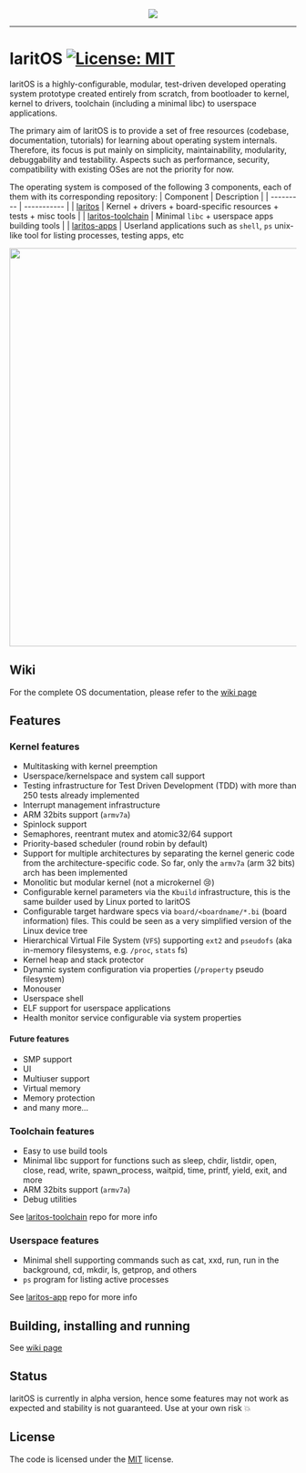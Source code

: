 
<p align="center">
    <img src="https://bit.ly/laritos">
</p>


***

# laritOS  [![License: MIT](https://img.shields.io/badge/License-MIT-yellow.svg)](https://opensource.org/licenses/MIT)

laritOS is a highly-configurable, modular, test-driven developed operating system prototype created entirely from scratch, from bootloader to kernel, kernel to drivers, toolchain (including a minimal libc) to userspace applications.

The primary aim of laritOS is to provide a set of free resources (codebase, documentation, tutorials) for learning about operating system internals. Therefore, its focus is put mainly on simplicity, maintainability, modularity, debuggability and testability.
Aspects such as performance, security, compatibility with existing OSes are not the priority for now.

The operating system is composed of the following 3 components, each of them with its corresponding repository:
| Component  | Description |
| ---------  | ----------- |
| [laritos](https://github.com/lzungri/laritos)  | Kernel + drivers + board-specific resources + tests + misc tools  |
| [laritos-toolchain](https://github.com/lzungri/laritos-toolchain)  | Minimal `libc` + userspace apps building tools  |
| [laritos-apps](https://github.com/lzungri/laritos-apps) | Userland applications such as `shell`, `ps` unix-like tool for listing processes, testing apps, etc


<p align="center">
    <img src="https://github.com/lzungri/laritos/wiki/resources/home.gif" width="700">
</p>

## Wiki
For the complete OS documentation, please refer to the [wiki page](https://github.com/lzungri/laritos/wiki)

## Features
### Kernel features
* Multitasking with kernel preemption
* Userspace/kernelspace and system call support
* Testing infrastructure for Test Driven Development (TDD) with more than 250 tests already implemented
* Interrupt management infrastructure
* ARM 32bits support (`armv7a`)
* Spinlock support
* Semaphores, reentrant mutex and atomic32/64 support
* Priority-based scheduler (round robin by default)
* Support for multiple architectures by separating the kernel generic code from the architecture-specific code. So far, only the `armv7a` (arm 32 bits) arch has been implemented
* Monolitic but modular kernel (not a microkernel :cry:)
* Configurable kernel parameters via the `Kbuild` infrastructure, this is the same builder used by Linux ported to laritOS
* Configurable target hardware specs via `board/<boardname/*.bi` (board information) files. This could be seen as a very simplified version of the Linux device tree 
* Hierarchical Virtual File System (`VFS`) supporting `ext2` and `pseudofs` (aka in-memory filesystems, e.g. `/proc`, `stats` fs)
* Kernel heap and stack protector
* Dynamic system configuration via properties (`/property` pseudo filesystem)
* Monouser
* Userspace shell
* ELF support for userspace applications
* Health monitor service configurable via system properties

#### Future features
* SMP support
* UI
* Multiuser support
* Virtual memory
* Memory protection
* and many more...

### Toolchain features

* Easy to use build tools
* Minimal libc support for functions such as sleep, chdir, listdir, open, close, read, write, spawn_process, waitpid, time, printf, yield, exit, and more
* ARM 32bits support (`armv7a`)
* Debug utilities

See [laritos-toolchain](https://github.com/lzungri/laritos-toolchain) repo for more info

### Userspace features

* Minimal shell supporting commands such as cat, xxd, run, run in the background, cd, mkdir, ls, getprop, and others
* `ps` program for listing active processes

See [laritos-app](https://github.com/lzungri/laritos-app) repo for more info

## Building, installing and running

See [wiki page](https://github.com/lzungri/laritos/wiki)

## Status
laritOS is currently in alpha version, hence some features may not work as expected and stability is not guaranteed. Use at your own risk :boom:

## License 
The code is licensed under the [MIT](https://github.com/lzungri/laritos/blob/master/LICENSE.md) license.
